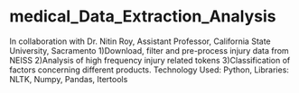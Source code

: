 # medical_Data_Extraction_Analysis
In collaboration with Dr. Nitin Roy, Assistant Professor, California State University, Sacramento 
1)Download, filter and pre-process injury data from NEISS 
2)Analysis of high frequency injury related tokens 
3)Classification of factors concerning different products. 
Technology Used: Python, Libraries: NLTK, Numpy, Pandas, Itertools
